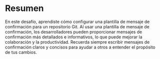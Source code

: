 # Resumen

En este desafío, aprendiste cómo configurar una plantilla de mensaje de confirmación para un repositorio Git. Al usar una plantilla de mensaje de confirmación, los desarrolladores pueden proporcionar mensajes de confirmación más detallados e informativos, lo que puede mejorar la colaboración y la productividad. Recuerda siempre escribir mensajes de confirmación claros y concisos para ayudar a otros a entender el propósito de tus cambios.
